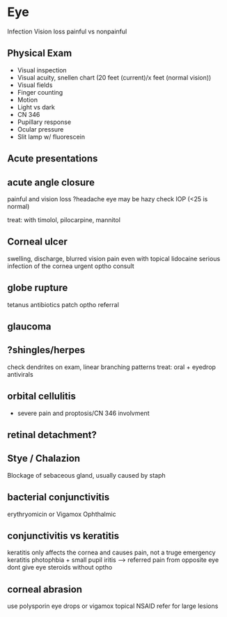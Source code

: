 # Eye 
Infection
Vision loss painful vs nonpainful

## Physical Exam
- Visual inspection
- Visual acuity, snellen chart (20 feet (current)/x feet (normal vision))
- Visual fields
- Finger counting
- Motion
- Light vs dark
- CN 346
- Pupillary response
- Ocular pressure
- Slit lamp w/ fluorescein

## Acute presentations
## acute angle closure
painful and vision loss
?headache
eye may be hazy
check IOP (<25 is normal)

treat: with timolol, pilocarpine, mannitol

## Corneal ulcer
swelling, discharge, blurred vision
pain even with topical lidocaine
serious infection of the cornea
urgent optho consult
## globe rupture
tetanus
antibiotics
patch
optho referral

## glaucoma
## ?shingles/herpes
check dendrites on exam, linear branching patterns
treat: oral + eyedrop antivirals

## orbital cellulitis
- severe pain and proptosis/CN 346 involvment

## retinal detachment?

## Stye / Chalazion
Blockage of sebaceous gland, usually caused by staph

## bacterial conjunctivitis
erythryomicin or Vigamox Ophthalmic

## conjunctivitis vs keratitis
keratitis only affects the cornea and causes pain, not a truge emergency
keratitis photophbia + small pupil
iritis --> referred pain from opposite eye
dont give eye steroids without optho

## corneal abrasion
use polysporin eye drops or vigamox
topical NSAID
refer for large lesions

